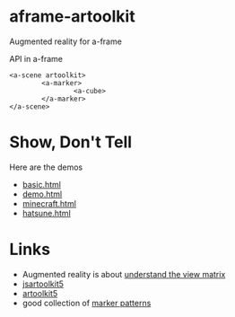 # aframe-artoolkit
Augmented reality for a-frame

API in a-frame

```
<a-scene artoolkit>
        <a-marker>
                <a-cube>
        </a-marker>
</a-scene>
```

# Show, Don't Tell
Here are the demos

- [basic.html](https://jeromeetienne.github.io/aframe-artoolkit/examples/basic.html) 
- [demo.html](https://jeromeetienne.github.io/aframe-artoolkit/examples/demo.html) 
- [minecraft.html](https://jeromeetienne.github.io/aframe-artoolkit/examples/minecraft.html) 
- [hatsune.html](https://jeromeetienne.github.io/aframe-artoolkit/examples/hatsune.html) 

# Links

- Augmented reality is about [understand the view matrix](http://www.3dgep.com/understanding-the-view-matrix/)
- [jsartoolkit5](https://github.com/artoolkit/jsartoolkit5)
- [artoolkit5](https://github.com/artoolkit/artoolkit5/)
- good collection of [marker patterns](https://github.com/artoolkit/artoolkit5/tree/master/doc/patterns)
